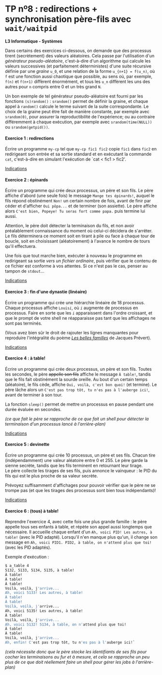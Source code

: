 TP nº8 : redirections + synchronisation père-fils avec `wait/waitpid`
=============================================================

**L3 Informatique - Systèmes**


Dans certains des exercices ci-dessous, on demande que des processus
tirent (secrètement) des valeurs aléatoires. Cela passe par l'utilisation
d'un *générateur pseudo-aléatoire*, c'est-à-dire d'un algorithme qui
calcule les valeurs successives (et parfaitement déterministes) d'une
suite récursive définie par une *graine* `u_0`, et une relation de la
forme `u_{n+1} = f(u_n)`, où `f` est une fonction aussi chaotique que
possible, au sens où, par exemple, `f(n)` et `f(n+1)` diffèrent
énormément, et tous les `u_n` diffèrent les uns des autres pour `n`
compris entre 0 et un très grand `N`.

Un bon exemple de tel générateur pseudo-aléatoire est fourni par les
fonctions `(s)random()` : `srandom()` permet de définir la graine, et
chaque appel à `random()` calcule le terme suivant de la suite
correspondante. Le choix de la graine peut être fait de manière
constante, par exemple avec `srandom(0)`, pour assurer la
reproductibilité de l'expérience; ou au contraire différemment à chaque
exécution, par exemple avec `srandom(time(NULL))` ou `srandom(getpid())`.

#### Exercice 1 : redirections

Écrire un programme `my-cp` tel que `my-cp fic1 fic2` copie `fic1` dans
`fic2` en redirigeant son entrée et sa sortie standard et en exécutant
la commande `cat`, c'est-à-dire en simulant l'exécution de `cat < fic1 >
fic2'.

[Indications](Indications/indic_1.md)

#### Exercice 2 : épinards

Écrire un programme qui crée deux processus, un père et son fils. Le père
affiche d'abord (une seule fois) le message `Mange tes épinards!`, auquel
le fils répond obstinément `Non!` un certain nombre de fois, avant
de finir par céder et d'afficher `Oui pôpa...` et de terminer (son
assiette). Le père affiche alors `C'est bien, Popeye! Tu seras fort comme
papa.` puis termine lui aussi.

Attention, le père doit détecter la terminaison du fils, et non avoir
préalablement connaissance du moment où celui-ci décidera de s'arrêter.
Le fils déterminera ce moment soit en tirant à pile ou face à chaque tour
de boucle, soit en choisissant (aléatoirement) à l'avance le nombre de
tours qu'il effectuera.

Une fois que tout marche bien, exécuter à nouveau le programme en
redirigeant sa sortie *vers un fichier ordinaire*, puis vérifier que le
contenu de ce fichier est conforme à vos attentes. Si ce n'est pas le cas,
penser au tampon de `stdout`...

[Indications](Indications/indic_2.md)

#### Exercice 3 : fin d'une dynastie (linéaire)

Écrire un programme qui crée une hiérarchie linéaire de 18 processus.
Chaque processus affiche `Louis`_`i`_, où _`i`_ augmente de processus 
en processus. Faire en sorte que les _`i`_
apparaissent dans l'ordre croissant, et que le prompt de votre shell ne
réapparaisse pas tant que les affichages ne sont pas terminés.

(Vous avez bien sûr le droit de rajouter les lignes manquantes pour
reproduire l'intégralité du poème [_Les belles familles_](belles_familles.md) 
de Jacques Prévert).

[Indications](Indications/indic_3.md)


#### Exercice 4 : à table!

Écrire un programme qui crée deux processus, un père et son fils. Toutes
les secondes, le père ~~appelle son fils~~ affiche le message `À table!`,
tandis que le fils fait obstinément la sourde oreille. Au bout d'un
certain temps (aléatoire), le fils cède, affiche `Oui, voilà, c'est bon
quoi!` (et termine). Le père lâche alors un `C'est pas trop tôt, tu n'es
pas à l'auberge ici!`, avant de terminer à son tour.

La fonction `sleep()` permet de mettre un processus en pause pendant une
durée évaluée en secondes.

_(ce que fait le père se rapproche de ce que fait un shell pour détecter
la terminaison d'un processus lancé à l'arrière-plan)_

[Indications](Indications/indic_4.md)

#### Exercice 5 : devinette

Écrire un programme qui crée 10 processus, un père et ses fils. Chacun
tire (indépendamment) une valeur aléatoire entre 0 et 255. Le père garde 
la sienne secrète, tandis que les fils terminent en retournant leur tirage.  
Le père collecte les tirages de ses fils, puis annonce le vainqueur : le PID
du fils qui est le plus proche de sa valeur secrète.

Prévoyez suffisamment d'affichages pour pouvoir vérifier que le père ne
se trompe pas (et que les tirages des processus sont bien tous
indépendants)!

[Indications](Indications/indic_5.md)


#### Exercice 6 : (tous) à table!

Reprendre l'exercice 4, avec cette fois une plus grande famille : le père
appelle tous ses enfants à table, et répète son appel aussi longtemps que
nécessaire. Il accueille chaque enfant d'un `Ah, voici PID! Les autres, à
table!` (avec le PID adapté). Lorsqu'il n'en manque plus qu'un, il change
son message en `Ah, voici PID1. PID2, à table, on n'attend plus que toi!`
(avec les PID adaptés).

Exemple d'exécution :
```bash
$ a_table 4
5132, 5133, 5134, 5135, à table!
À table!
À table!
À table!
Voilà, voilà, j'arrive...
Ah, voici 5133! Les autres, à table!
À table!
À table!
Voilà, voilà, j'arrive...
Ah, voici 5135! Les autres, à table!
À table!
Voilà, voilà, j'arrive...
Ah, voici 5132! 5134, à table, on n'attend plus que toi!
À table!
À table!
Voilà, voilà, j'arrive...
Ah, enfin! C'est pas trop tôt, tu n'es pas à l'auberge ici!`
```

_(cela nécessite donc que le père stocke les identifiants de ses fils pour
cocher les terminaisons au fur et à mesure, et cela se rapproche un peu
plus de ce que doit réellement faire un shell pour gérer les jobs à
l'arrière-plan)_
